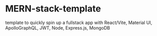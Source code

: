 # MERN-stack-template

template to quickly spin up a fullstack app with React/Vite, Material UI, ApolloGraphQL, JWT, Node, Express.js, MongoDB
